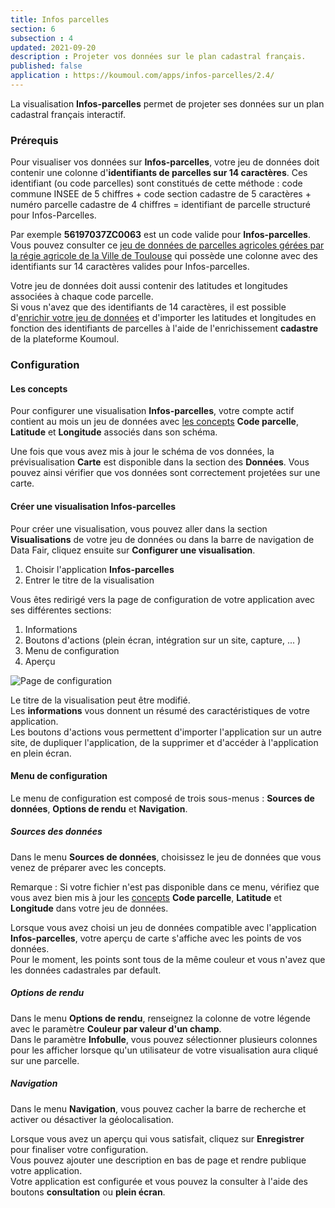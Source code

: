 ```yaml
---
title: Infos parcelles
section: 6
subsection : 4
updated: 2021-09-20
description : Projeter vos données sur le plan cadastral français.
published: false
application : https://koumoul.com/apps/infos-parcelles/2.4/
---
```


La visualisation **Infos-parcelles** permet de projeter ses données sur un plan cadastral français interactif.  

### Prérequis

Pour visualiser vos données sur **Infos-parcelles**, votre jeu de données doit contenir une colonne d'**identifiants de parcelles sur 14 caractères**. Ces identifiant (ou code parcelles) sont constitués de cette méthode : code commune INSEE de 5 chiffres + code section cadastre de 5 caractères + numéro parcelle cadastre de 4 chiffres = identifiant de parcelle structuré pour Infos-Parcelles.

Par exemple **56197037ZC0063** est un code valide pour **Infos-parcelles**. Vous pouvez consulter ce [jeu de données de parcelles agricoles gérées par la régie agricole de la Ville de Toulouse](https://koumoul.com/s/data-fair/api/v1/datasets/domaine-agricole-toulouse/full) qui possède une colonne avec des identifiants sur 14 caractères valides pour Infos-parcelles.

Votre jeu de données doit aussi contenir des latitudes et longitudes associées à chaque code parcelle.  
Si vous n'avez que des identifiants de 14 caractères, il est possible d'[enrichir votre jeu de données](./user-guide/enrichment) et d'importer les latitudes et longitudes en fonction des identifiants de parcelles à l'aide de l'enrichissement **cadastre** de la plateforme Koumoul.

### Configuration
#### Les concepts
Pour configurer une visualisation **Infos-parcelles**, votre compte actif contient au mois un jeu de données avec [les concepts](./user-guide/concept) **Code parcelle**, **Latitude** et **Longitude** associés dans son schéma.

Une fois que vous avez mis à jour le schéma de vos données, la prévisualisation **Carte** est disponible dans la section des **Données**. Vous pouvez ainsi vérifier que vos données sont correctement projetées sur une carte.

#### Créer une visualisation Infos-parcelles

Pour créer une visualisation, vous pouvez aller dans la section **Visualisations** de votre jeu de données ou dans la barre de navigation de Data Fair, cliquez ensuite sur **Configurer une visualisation**.

1. Choisir l'application **Infos-parcelles**
2. Entrer le titre de la visualisation

Vous êtes redirigé vers la page de configuration de votre application avec ses différentes sections:

1. Informations
2. Boutons d'actions (plein écran, intégration sur un site, capture, ... )
3. Menu de configuration
4. Aperçu

![Page de configuration](./images/user-guide/infos-parcelles-config.jpg)

Le titre de la visualisation peut être modifié.  
Les **informations** vous donnent un résumé des caractéristiques de votre application.  
Les boutons d'actions vous permettent d'importer l'application sur un autre site, de dupliquer l'application, de la supprimer et d'accéder à l'application en plein écran.

#### Menu de configuration
Le menu de configuration est composé de trois sous-menus : **Sources de données**, **Options de rendu** et **Navigation**.

##### Sources des données  

Dans le menu **Sources de données**, choisissez le jeu de données que vous venez de préparer avec les concepts.

Remarque : Si votre fichier n'est pas disponible dans ce menu, vérifiez que vous avez bien mis à jour les [concepts](./user-guide/concept) **Code parcelle**, **Latitude** et **Longitude** dans votre jeu de données.

Lorsque vous avez choisi un jeu de données compatible avec l'application **Infos-parcelles**, votre aperçu de carte s'affiche avec les points de vos données.  
Pour le moment, les points sont tous de la même couleur et vous n'avez que les données cadastrales par default.  

##### Options de rendu  

Dans le menu **Options de rendu**, renseignez la colonne de votre légende avec le paramètre **Couleur par valeur d'un champ**.  
Dans le paramètre **Infobulle**, vous pouvez sélectionner plusieurs colonnes pour les afficher lorsque qu'un utilisateur de votre visualisation aura cliqué sur une parcelle.

##### Navigation  

Dans le menu **Navigation**, vous pouvez cacher la barre de recherche et activer ou désactiver la géolocalisation.

Lorsque vous avez un aperçu qui vous satisfait, cliquez sur **Enregistrer** pour finaliser votre configuration.  
Vous pouvez ajouter une description en bas de page et rendre publique votre application.  
Votre application est configurée et vous pouvez la consulter à l'aide des boutons **consultation** ou **plein écran**.
